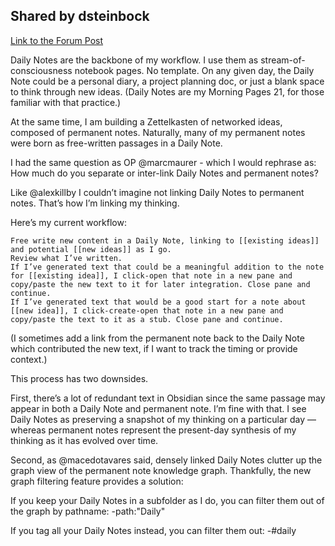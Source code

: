 ## Shared by dsteinbock
[Link to the Forum Post](https://forum.obsidian.md/t/is-keeping-daily-notes-separate-a-best-practice/3619/12?u=dummyme)

Daily Notes are the backbone of my workflow. I use them as stream-of-consciousness notebook pages. No template. On any given day, the Daily Note could be a personal diary, a project planning doc, or just a blank space to think through new ideas. (Daily Notes are my Morning Pages 21, for those familiar with that practice.)

At the same time, I am building a Zettelkasten of networked ideas, composed of permanent notes. Naturally, many of my permanent notes were born as free-written passages in a Daily Note.

I had the same question as OP @marcmaurer - which I would rephrase as: How much do you separate or inter-link Daily Notes and permanent notes?

Like @alexkillby I couldn’t imagine not linking Daily Notes to permanent notes. That’s how I’m linking my thinking.

Here’s my current workflow:

    Free write new content in a Daily Note, linking to [[existing ideas]] and potential [[new ideas]] as I go.
    Review what I’ve written.
    If I’ve generated text that could be a meaningful addition to the note for [[existing idea]], I click-open that note in a new pane and copy/paste the new text to it for later integration. Close pane and continue.
    If I’ve generated text that would be a good start for a note about [[new idea]], I click-create-open that note in a new pane and copy/paste the text to it as a stub. Close pane and continue.

(I sometimes add a link from the permanent note back to the Daily Note which contributed the new text, if I want to track the timing or provide context.)

This process has two downsides.

First, there’s a lot of redundant text in Obsidian since the same passage may appear in both a Daily Note and permanent note. I’m fine with that. I see Daily Notes as preserving a snapshot of my thinking on a particular day — whereas permanent notes represent the present-day synthesis of my thinking as it has evolved over time.

Second, as @macedotavares said, densely linked Daily Notes clutter up the graph view of the permanent note knowledge graph. Thankfully, the new graph filtering feature provides a solution:

If you keep your Daily Notes in a subfolder as I do, you can filter them out of the graph by pathname: -path:"Daily"

If you tag all your Daily Notes instead, you can filter them out: -#daily